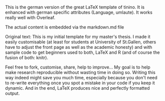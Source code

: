 This is the german version of the great LaTeX template of tinino. It is enhanced with german specific attributes (Language, umlaute).
It works really well with Overleaf.

The actual content is embedded via the markdown.md file

Original text:
This is my initial template for my master's thesis. I made it easily customisable (at least for students at University of St.Gallen, others have to adjust the front page as well as  the academic honesty)
and with sample code to get beginners used to both, LaTeX and R (and of course the fusion of both: knitr).

Feel free to fork, customise, share, help to improve... My goal is to help make research reproducible without wasting time in doing so. Writing this way indeed might save you much time, especially because you don't need to re-write everything once you spot a mistake in your code if you keep it dynamic. And in the end, LaTeX produces nice and perfectly formatted output.
